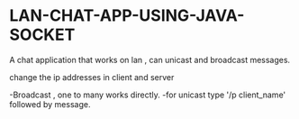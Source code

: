 # LAN-CHAT-APP-USING-JAVA-SOCKET
A chat application that works on lan , can unicast and broadcast messages.

change the ip addresses in client and server 

-Broadcast , one to many  works directly.
-for unicast type '/p client_name' followed by message.
